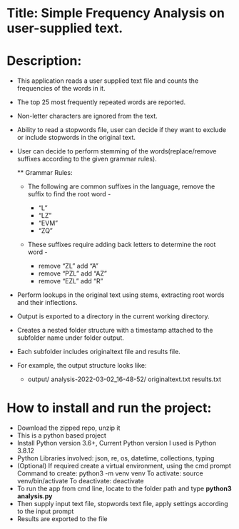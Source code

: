 # Title: Simple Frequency Analysis on user-supplied text.

# Description:

- This application reads a user supplied text file and counts the frequencies of the words in it.
- The top 25 most frequently repeated words are reported.
- Non-letter characters are ignored from the text.
- Ability to read a stopwords file, user can decide if they want to exclude or include stopwords in the original text.
- User can decide to perform stemming of the words(replace/remove suffixes according to the given grammar rules).

  ** Grammar Rules:

  - The following are common suffixes in the language, remove the suffix to find the root word -

    - “L”
    - “LZ”
    - “EVM”
    - “ZQ”

  - These suffixes require adding back letters to determine the root word -

    - remove “ZL” add “A”
    - remove “PZL” add “AZ”
    - remove “EZL” add “R”

- Perform lookups in the original text using stems, extracting root words and their inflections.
- Output is exported to a directory in the current working directory.
- Creates a nested folder structure with a timestamp attached to the subfolder name under folder output.
- Each subfolder includes originaltext file and results file.
- For example, the output structure looks like:
  - output/
    analysis-2022-03-02_16-48-52/
    originaltext.txt
    results.txt

# How to install and run the project:

- Download the zipped repo, unzip it
- This is a python based project
- Install Python version 3.6+, Current Python version I used is Python 3.8.12
- Python Libraries involved: json, re, os, datetime, collections, typing
- (Optional) If required create a virtual environment, using the cmd prompt
  Command to create: python3 -m venv venv
  To activate: source venv/bin/activate
  To deactivate: deactivate
- To run the app from cmd line, locate to the folder path and type  **python3 analysis.py**
- Then supply input text file, stopwords text file, apply settings according to the input prompt
- Results are exported to the file

<!-- Hours spent on this exercise - 8 hours -->

